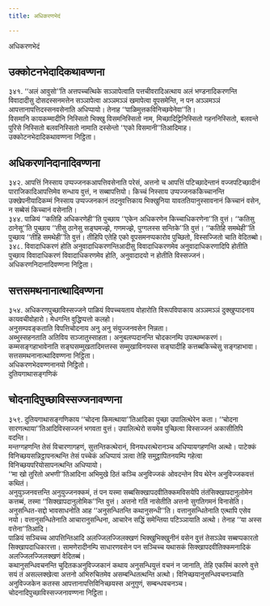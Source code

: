 ```yaml
---
title: अधिकरणभेदं

---
```

अधिकरणभेदं  


## उक्कोटनभेदादिकथावण्णना

३४१. ‘‘अलं आवुसो’’ति अत्तपच्चत्थिके सञ्ञापेत्वाति पत्तचीवरादिअत्थाय अलं भण्डनादिकरणन्ति विवादादीसु दोसदस्सनमत्तेन सञ्ञापेत्वा अञ्ञमञ्ञं खमापेत्वा वूपसमेन्ति, न पन अञ्ञमञ्ञं आपत्तानापत्तिदस्सनवसेनाति अधिप्पायो। तेनाह ‘‘पाळिमुत्तकविनिच्छयेनेवा’’ति।  
विसमानि कायकम्मादीनि निस्सितो भिक्खु विसमनिस्सितो नाम, मिच्छादिट्ठिनिस्सितो गहननिस्सितो, बलवन्ते पुरिसे निस्सितो बलवनिस्सितो नामाति दस्सेन्तो ‘‘एको विसमानी’’तिआदिमाह।  
उक्कोटनभेदादिकथावण्णना निट्ठिता।  


## अधिकरणनिदानादिवण्णना

३४२. आपत्तिं निस्साय उप्पज्जनकआपत्तिवसेनाति परेसं, अत्तनो च आपत्तिं पटिच्छादेन्तानं वज्जपटिच्छादीनं पाराजिकादिआपत्तिमेव सन्धाय वुत्तं, न सब्बापत्तियो। किच्चं निस्साय उप्पज्जनककिच्चानन्ति उक्खेपनीयादिकम्मं निस्साय उप्पज्जनकानं तदनुवत्तिकाय भिक्खुनिया यावततियानुस्सावनानं किच्चानं वसेन, न सब्बेसं किच्चानं वसेनाति।  
३४४. पाळियं ‘‘कतिहि अधिकरणेही’’ति पुच्छाय ‘‘एकेन अधिकरणेन किच्चाधिकरणेना’’ति वुत्तं। ‘‘कतिसु ठानेसू’’ति पुच्छाय ‘‘तीसु ठानेसु सङ्घमज्झे, गणमज्झे, पुग्गलस्स सन्तिके’’ति वुत्तं। ‘‘कतिहि समथेही’’ति पुच्छाय ‘‘तीहि समथेही’’ति वुत्तं। तीहिपि एतेहि एको वूपसमनप्पकारोव पुच्छितो, विस्सज्जितो चाति वेदितब्बो।  
३४८. विवादाधिकरणं होति अनुवादाधिकरणन्तिआदीसु विवादाधिकरणमेव अनुवादाधिकरणादिपि होतीति पुच्छाय विवादाधिकरणं विवादाधिकरणमेव होति, अनुवादादयो न होतीति विस्सज्जनं।  
अधिकरणनिदानादिवण्णना निट्ठिता।  


## सत्तसमथनानात्थादिवण्णना

३५४. अधिकरणपुच्छाविस्सज्जने पाळियं विपच्चयताय वोहारोति विरूपविपाकाय अञ्ञमञ्ञं दुक्खुप्पादनाय कायवचीवोहारो। मेधगन्ति वुद्धिप्पत्तो कलहो।  
अनुसम्पवङ्कताति विपत्तिचोदनाय अनु अनु संयुज्जनवसेन निन्नता।  
अब्भुस्सहनताति अतिविय सञ्जातुस्साहता। अनुबलप्पदानन्ति चोदकानम्पि उपत्थम्भकरणं। कम्मसङ्गहाभावेनाति सङ्घसम्मुखतादिमत्तस्स सम्मुखाविनयस्स सङ्घादीहि कत्तब्बकिच्चेसु सङ्गहाभावा।  
सत्तसमथनानात्थादिवण्णना निट्ठिता।  
अधिकरणभेदवण्णनानयो निट्ठितो।  
दुतियगाथासङ्गणिकं  


## चोदनादिपुच्छाविस्सज्जनावण्णना

३५९. दुतियगाथासङ्गणिकाय ‘‘चोदना किमत्थाया’’तिआदिका पुच्छा उपालित्थेरेन कता। ‘‘चोदना सारणत्थाया’’तिआदिविस्सज्जनं भगवता वुत्तं। उपालित्थेरो सयमेव पुच्छित्वा विस्सज्जनं अकासीतिपि वदन्ति।  
मन्तग्गहणन्ति तेसं विचारणागहणं, सुत्तन्तिकत्थेरानं, विनयधरत्थेरानञ्च अधिप्पायगहणन्ति अत्थो। पाटेक्कं विनिच्छयसन्निट्ठापनत्थन्ति तेसं पच्चेकं अधिप्पायं ञत्वा तेहि समुट्ठापितनयम्पि गहेत्वा विनिच्छयपरियोसापनत्थन्ति अधिप्पायो।  
‘‘मा खो तुरितो अभणी’’तिआदिना अभिमुखे ठितं कञ्चि अनुविज्जकं ओवदन्तेन विय थेरेन अनुविज्जकवत्तं कथितं।  
अनुयुञ्जनवत्तन्ति अनुयुज्जनक्कमं, तं पन यस्मा सब्बसिक्खापदवीतिक्कमविसयेपि तंतंसिक्खापदानुलोमेन कत्तब्बं, तस्मा ‘‘सिक्खापदानुलोमिक’’न्ति वुत्तं। अत्तनो गतिं नासेतीति अत्तनो सुगतिगमनं विनासेति।  
अनुसन्धित-सद्दो भावसाधनोति आह ‘‘अनुसन्धितन्ति कथानुसन्धी’’ति। वत्तानुसन्धितेनाति एत्थापि एसेव नयो। वत्तानुसन्धितेनाति आचारानुसन्धिना, आचारेन सद्धिं समेन्तिया पटिञ्ञायाति अत्थो। तेनाह ‘‘या अस्स वत्तेना’’तिआदि।  
पाळियं सञ्चिच्च आपत्तिन्तिआदि अलज्जिलज्जिलक्खणं भिक्खुभिक्खुनीनं वसेन वुत्तं तेसञ्ञेव सब्बप्पकारतो सिक्खापदाधिकारत्ता। सामणेरादीनम्पि साधारणवसेन पन सञ्चिच्च यथासकं सिक्खापदवीतिक्कमनादिकं अलज्जिलज्जिलक्खणं वेदितब्बं।  
कथानुसन्धिवचनन्ति चुदितकअनुविज्जकानं कथाय अनुसन्धियुत्तं वचनं न जानाति, तेहि एकस्मिं कारणे वुत्ते सयं तं असल्लक्खेत्वा अत्तनो अभिरुचितमेव असम्बन्धितत्थन्ति अत्थो। विनिच्छयानुसन्धिवचनञ्चाति अनुविज्जकेन कतस्स आपत्तानापत्तिविनिच्छयस्स अनुगुणं, सम्बन्धवचनञ्च।  
चोदनादिपुच्छाविस्सज्जनावण्णना निट्ठिता।  
